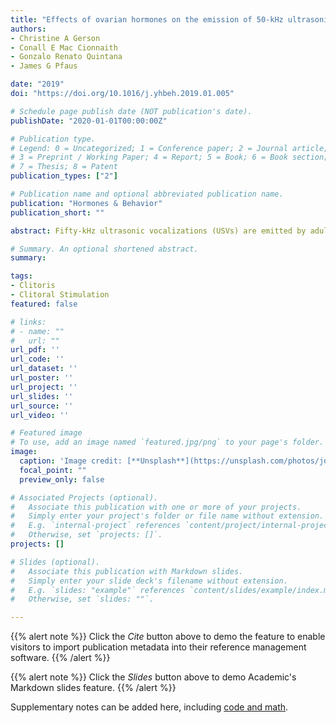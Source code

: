 ```yaml
---
title: "Effects of ovarian hormones on the emission of 50-kHz ultrasonic vocalizations during distributed clitoral stimulation in the rat"
authors:
- Christine A Gerson
- Conall E Mac Cionnaith
- Gonzalo Renato Quintana
- James G Pfaus

date: "2019"
doi: "https://doi.org/10.1016/j.yhbeh.2019.01.005"

# Schedule page publish date (NOT publication's date).
publishDate: "2020-01-01T00:00:00Z"

# Publication type.
# Legend: 0 = Uncategorized; 1 = Conference paper; 2 = Journal article;
# 3 = Preprint / Working Paper; 4 = Report; 5 = Book; 6 = Book section;
# 7 = Thesis; 8 = Patent
publication_types: ["2"]

# Publication name and optional abbreviated publication name.
publication: "Hormones & Behavior"
publication_short: ""

abstract: Fifty-kHz ultrasonic vocalizations (USVs) are emitted by adult rats during appetitive phases of behavior in response to stimuli thought to be associated with a positive affective state. In particular, 50-kHz USVs with rapid frequency oscillations, known as trills and flat-trills, in which these oscillations are flanked by a monotonic portion, are together positively correlated with appetitive behaviors such as rough and tumble play, drug and natural reward, and mating. Female rats produce 50-kHz USVs during a variety of sexual contexts, yet data are still vague as female sexual behavior is seldom studied on its own. Distributed clitoral stimulation (CLS) offers a unique approach to investigating female 50-kHz USVs as it mimics stimulation received during mating. Although CLS induces a sexual reward state, it is unknown whether CLS elicits trills and flat-trills. We addressed this question using eight ovariectomized rats, we investigated whether ovarian hormones augmented these call subtypes in response to CLS. The combined and separate effects of estradiol benzoate (EB) and progesterone (P), and oil vehicle were assessed through comparison of these call subtypes between CLS and inter-CLS interval. We found that CLS with EB + P significantly increased call duration and rate, lowered peak frequency, and widened the bandwidth of trills. Flat-trills showed a similar pattern except for call duration. Call distribution during the CLS and inter-CLS interval suggest that trill and flat-trills may be indicative of both anticipatory and sexual reward.

# Summary. An optional shortened abstract.
summary:

tags:
- Clitoris
- Clitoral Stimulation
featured: false

# links:
# - name: ""
#   url: ""
url_pdf: ''
url_code: ''
url_dataset: ''
url_poster: ''
url_project: ''
url_slides: ''
url_source: ''
url_video: ''

# Featured image
# To use, add an image named `featured.jpg/png` to your page's folder.
image:
  caption: 'Image credit: [**Unsplash**](https://unsplash.com/photos/jdD8gXaTZsc)'
  focal_point: ""
  preview_only: false

# Associated Projects (optional).
#   Associate this publication with one or more of your projects.
#   Simply enter your project's folder or file name without extension.
#   E.g. `internal-project` references `content/project/internal-project/index.md`.
#   Otherwise, set `projects: []`.
projects: []

# Slides (optional).
#   Associate this publication with Markdown slides.
#   Simply enter your slide deck's filename without extension.
#   E.g. `slides: "example"` references `content/slides/example/index.md`.
#   Otherwise, set `slides: ""`.

---
```


{{% alert note %}}
Click the *Cite* button above to demo the feature to enable visitors to import publication metadata into their reference management software.
{{% /alert %}}

{{% alert note %}}
Click the *Slides* button above to demo Academic's Markdown slides feature.
{{% /alert %}}

Supplementary notes can be added here, including [code and math](https://sourcethemes.com/academic/docs/writing-markdown-latex/).
